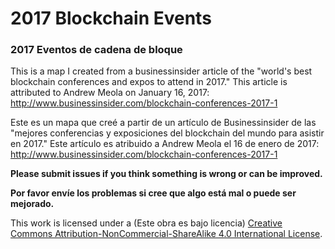 ﻿# 2017 Blockchain Events

### 2017 Eventos de cadena de bloque

This is a map I created from a businessinsider article of the "world's best blockchain conferences and expos to attend in 2017." This article is attributed to Andrew Meola on January 16, 2017: http://www.businessinsider.com/blockchain-conferences-2017-1

Este es un mapa que creé a partir de un artículo de Businessinsider de las "mejores conferencias y exposiciones del blockchain del mundo para asistir en 2017." Este artículo es atribuido a Andrew Meola el 16 de enero de 2017: http://www.businessinsider.com/blockchain-conferences-2017-1

**Please submit issues if you think something is wrong or can be improved.**

**Por favor envíe los problemas si cree que algo está mal o puede ser mejorado.**

This work is licensed under a (Este obra es bajo licencia) [Creative Commons Attribution-NonCommercial-ShareAlike 4.0 International License](http://creativecommons.org/licenses/by-nc-sa/4.0/).



